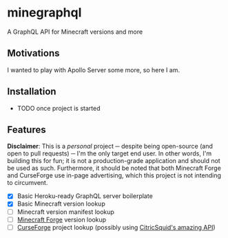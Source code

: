 # minegraphql

A GraphQL API for Minecraft versions and more

## Motivations

I wanted to play with Apollo Server some more, so here I am.

## Installation

- TODO once project is started

## Features

**Disclaimer**: This is a _personal_ project ─ despite being open-source (and open to pull requests) ─ I'm the only target end user. In other words, I'm building this for fun; it is not a production-grade application and should not be used as such. Furthermore, it should be noted that both Minecraft Forge and CurseForge use in-page advertising, which this project is not intending to circumvent.

- [x] Basic Heroku-ready GraphQL server boilerplate
- [x] Basic Minecraft version lookup
- [ ] Minecraft version manifest lookup
- [ ] [Minecraft Forge][forge] version lookup
- [ ] [CurseForge][curseforge] project lookup (possibly using [CitricSquid's amazing API][cfwidgets])

[forge]: https://files.minecraftforge.net/
[curseforge]: https://minecraft.curseforge.com
[cfwidgets]: https://www.cfwidget.com/
